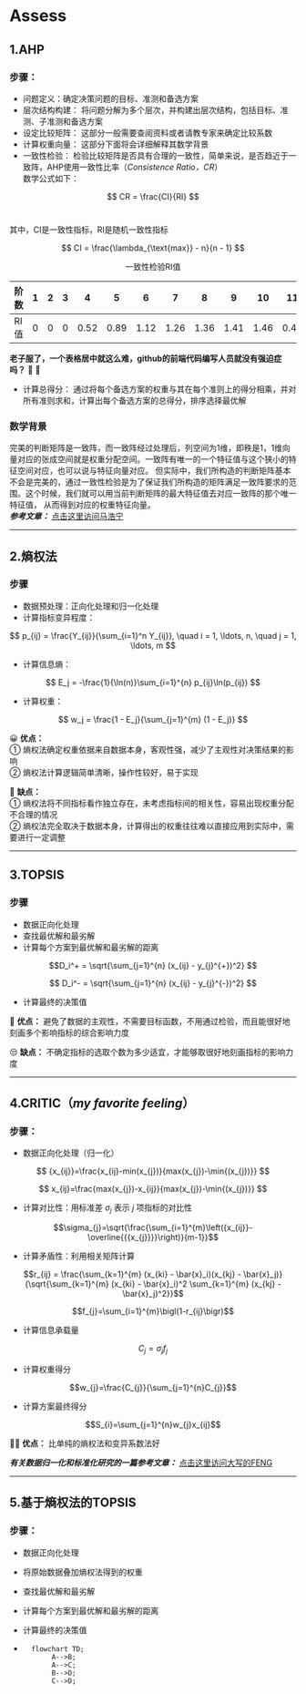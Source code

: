 # Assess
## 1.AHP
### 步骤：
- 问题定义：确定决策问题的目标、准测和备选方案
- 层次结构构建： 将问题分解为多个层次，并构建出层次结构，包括目标、准测、子准测和备选方案
- 设定比较矩阵： 这部分一般需要查阅资料或者请教专家来确定比较系数
- 计算权重向量： 这部分下面将会详细解释其数学背景
- 一致性检验： 检验比较矩阵是否具有合理的一致性，简单来说，是否趋近于一致阵，AHP使用一致性比率（*Consistence Ratio，CR*）<br>
数学公式如下：

$$
CR = \frac{CI}{RI}
$$ <br>

其中，CI是一致性指标，RI是随机一致性指标

$$
CI = \frac{\lambda_{\text{max}} - n}{n - 1}
$$

<p align="center">一致性检验RI值</p>

 | 阶数 | 1   | 2   | 3   | 4    | 5    | 6    | 7    | 8    | 9    | 10   | 11   | 12   | 13   | 14   | 15   |  
 |------|-----|-----|-----|------|------|------|------|------|------|------|------|------|------|------|------|  
 | RI值 | 0   | 0   | 0   | 0.52 | 0.89 | 1.12 | 1.26 | 1.36 | 1.41 | 1.46 | 0.49 | 0.52 | 1.54 | 1.56 | 1.58 |  

**老子服了，一个表格居中就这么难，github的前端代码编写人员就没有强迫症吗？** :slightly_smiling_face:  :vomiting_face: <br>
- 计算总得分： 通过将每个备选方案的权重与其在每个准则上的得分相乘，并对所有准则求和，计算出每个备选方案的总得分，排序选择最优解

### 数学背景
完美的判断矩阵是一致阵，而一致阵经过处理后，列空间为1维，即秩是1，1维向量对应的张成空间就是权重分配空间。一致阵有唯一的一个特征值与这个狭小的特征空间对应，也可以说与特征向量对应。
但实际中，我们所构造的判断矩阵基本不会是完美的，通过一致性检验是为了保证我们所构造的矩阵满足一致阵要求的范围。这个时候，我们就可以用当前判断矩阵的最大特征值去对应一致阵的那个唯一特征值，
从而得到对应的权重特征向量。<br>
***参考文章：*** [点击这里访问马浩宁](https://www.zhihu.com/question/34757148/answer/2473735457)

---  

## 2.熵权法
### 步骤
- 数据预处理：正向化处理和归一化处理
- 计算指标变异程度：
  
$$
p_{ij} = \frac{Y_{ij}}{\sum_{i=1}^n Y_{ij}}, \quad i = 1, \ldots, n, \quad j = 1, \ldots, m
$$

- 计算信息熵：
  
 $$
 E_j = -\frac{1}{\ln(n)}\sum_{i=1}^{n} p_{ij}\ln(p_{ij})
 $$
 
- 计算权重：

 $$
 w_j = \frac{1 - E_j}{\sum_{j=1}^{m} (1 - E_j)}
 $$

:grinning: **优点：** <br>
① 熵权法确定权重依据来自数据本身，客观性强，减少了主观性对决策结果的影响 <br>
② 熵权法计算逻辑简单清晰，操作性较好，易于实现

:rofl: **缺点：**  <br>
① 熵权法将不同指标看作独立存在，未考虑指标间的相关性，容易出现权重分配不合理的情况 <br>
② 熵权法完全取决于数据本身，计算得出的权重往往难以直接应用到实际中，需要进行一定调整

---  

## 3.TOPSIS
### 步骤
- 数据正向化处理
- 查找最优解和最劣解
- 计算每个方案到最优解和最劣解的距离

```math
D_i^+ = \sqrt{\sum_{j=1}^{n} (x_{ij} - y_{j}^{+})^2} 
```

$$
D_i^- = \sqrt{\sum_{j=1}^{n} (x_{ij} - y_{j}^{-})^2}
$$

- 计算最终的决策值
  
:slightly_smiling_face: **优点：** 避免了数据的主观性，不需要目标函数，不用通过检验，而且能很好地刻画多个影响指标的综合影响力度

:unamused: **缺点：** 不确定指标的选取个数为多少适宜，才能够取很好地刻画指标的影响力度

---  
## 4.CRITIC（*my favorite feeling*）
### 步骤：
- 数据正向化处理（归一化）
  
$$
{x_{ij}}=\frac{x_{ij}-min(x_{j})}{max(x_{j})-\min{(x_{j})}}
$$

$$ 
x_{ij}=\frac{max(x_{j})-x_{ij}}{max(x_{j})-\min{(x_{j})}}
$$

- 计算对比性：用标准差 $\sigma_{j}$ 表示 $j$ 项指标的对比性

```math
\sigma_{j}=\sqrt{\frac{\sum_{i=1}^{m}\left({x_{ij}}-\overline{{{x_{j}}}}\right)}{m-1}}
```
- 计算矛盾性：利用相关矩阵计算
```math
r_{ij} = \frac{\sum_{k=1}^{m} (x_{ki} - \bar{x}_i)(x_{kj} - \bar{x}_j)}{\sqrt{\sum_{k=1}^{m} (x_{ki} - \bar{x}_i)^2 \sum_{k=1}^{m} (x_{kj} - \bar{x}_j)^2}}
```
```math
f_{j}=\sum_{i=1}^{m}\bigl(1-r_{ij}\bigr)
```
- 计算信息承载量
```math
C_{j}=\sigma_{j}f_{j}
```
- 计算权重得分
```math
w_{j}=\frac{C_{j}}{\sum_{j=1}^{n}C_{j}}
```
- 计算方案最终得分
```math
S_{i}=\sum_{j=1}^{n}w_{j}x_{ij}
```

:face_in_clouds: **优点：** 比单纯的熵权法和变异系数法好

***有关数据归一化和标准化研究的一篇参考文章：*** [点击这里访问大写的FENG](https://zhuanlan.zhihu.com/p/296252799)


---  
## 5.基于熵权法的TOPSIS
### 步骤：
- 数据正向化处理
- 将原始数据叠加熵权法得到的权重
- 查找最优解和最劣解
- 计算每个方案到最优解和最劣解的距离              
- 计算最终的决策值

- ```mermaid
	flowchart TD;
	     A-->B;
	     A-->C;
	     B-->D;
	     C-->D;
	```

